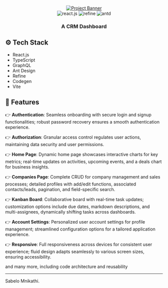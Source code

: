 <div align="center">
  <br />
    <a href="https://youtu.be/6a3Dz8gwjdg" target="_blank">
      <img src="https://github.com/sujatagunale/EasyRead/assets/151519281/ad757d91-cdee-45ea-882e-4b19e3fd532f" alt="Project Banner">
    </a>
  <br />

  <div>
    <img src="https://img.shields.io/badge/-React_JS-black?style=for-the-badge&logoColor=white&logo=react&color=61DAFB" alt="react.js" />
    <img src="https://img.shields.io/badge/-Refine-black?style=for-the-badge&logoColor=white&logo=refine&color=14141F" alt="refine" />
    <img src="https://img.shields.io/badge/-Ant_Design-black?style=for-the-badge&logoColor=white&logo=antdesign&color=0170FE" alt="antd" />
  </div>

  <h3 align="center">A CRM Dashboard</h3>
</div>


## ⚙️ Tech Stack

- React.js
- TypeScript
- GraphQL
- Ant Design
- Refine
- Codegen
- Vite

## 🔋 Features

👉 **Authentication**: Seamless onboarding with secure login and signup functionalities; robust password recovery ensures a smooth authentication experience.

👉 **Authorization**: Granular access control regulates user actions, maintaining data security and user permissions.

👉 **Home Page**: Dynamic home page showcases interactive charts for key metrics; real-time updates on activities, upcoming events, and a deals chart for business insights.

👉 **Companies Page**: Complete CRUD for company management and sales processes; detailed profiles with add/edit functions, associated contacts/leads, pagination, and field-specific search.

👉 **Kanban Board**: Collaborative board with real-time task updates; customization options include due dates, markdown descriptions, and multi-assignees, dynamically shifting tasks across dashboards.

👉 **Account Settings**: Personalized user account settings for profile management; streamlined configuration options for a tailored application experience.

👉 **Responsive**: Full responsiveness across devices for consistent user experience; fluid design adapts seamlessly to various screen sizes, ensuring accessibility.

and many more, including code architecture and reusability 

---

Sabelo Mnikathi.
